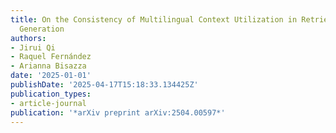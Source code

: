 ```yaml
---
title: On the Consistency of Multilingual Context Utilization in Retrieval-Augmented
  Generation
authors:
- Jirui Qi
- Raquel Fernández
- Arianna Bisazza
date: '2025-01-01'
publishDate: '2025-04-17T15:18:33.134425Z'
publication_types:
- article-journal
publication: '*arXiv preprint arXiv:2504.00597*'
---
```

